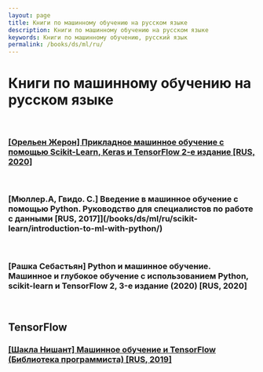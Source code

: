 ```yaml
---
layout: page
title: Книги по машинному обучению на русском языке
description: Книги по машинному обучению на русском языке
keywords: Книги по машинному обучению, русский язык
permalink: /books/ds/ml/ru/
---
```


# Книги по машинному обучению на русском языке

<br/>

### [[Орельен Жерон] Прикладное машинное обучение с помощью Scikit-Learn, Keras и TensorFlow 2-e издание [RUS, 2020]](/books/ds/ml/ru/hands-on-machine-learning-with-scikit-learn-and-tensorflow/)

<br/>

### [Мюллер.А, Гвидо. С.] Введение в машинное обучение с помощью Python. Руководство для специалистов по работе с данными [RUS, 2017]](/books/ds/ml/ru/scikit-learn/introduction-to-ml-with-python/)

<br/>

### [Pашка Себастьян] Python и машинное обучение. Машинное и глубокое обучение с использованием Python, scikit-learn и TensorFlow 2, 3-е издание (2020) [RUS, 2020]

<br/>

## TensorFlow

### [[Шакла Нишант] Машинное обучение и TensorFlow (Библиотека программиста) [RUS, 2019]](/books/ds/ml/ru/tf/machine-learning-with-tensorflow/)
